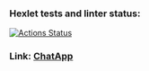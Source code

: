 ### Hexlet tests and linter status:
[![Actions Status](https://github.com/AndryushchenkoAnton/frontend-project-12/workflows/hexlet-check/badge.svg)](https://github.com/AndryushchenkoAnton/frontend-project-12/actions)

### Link: [ChatApp](https://frontend-project-12-production-1b71.up.railway.app)